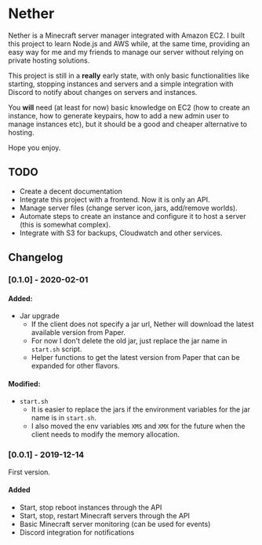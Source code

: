 # Nether

Nether is a Minecraft server manager integrated with Amazon EC2. I built this project to learn Node.js and AWS while, at the same time, providing an easy way for me and my friends to manage our server without relying on private hosting solutions.

This project is still in a **really** early state, with only basic functionalities like starting, stopping instances and servers and a simple integration with Discord to notify about changes on servers and instances.

You **will** need (at least for now) basic knowledge on EC2 (how to create an instance, how to generate keypairs, how to add a new admin user to manage instances etc), but it should be a good and cheaper alternative to hosting.

Hope you enjoy.

## TODO

 - Create a decent documentation
 - Integrate this project with a frontend. Now it is only an API.
 - Manage server files (change server icon, jars, add/remove worlds).
 - Automate steps to create an instance and configure it to host a server (this is somewhat complex).
 - Integrate with S3 for backups, Cloudwatch and other services.

## Changelog

### [0.1.0] - 2020-02-01

#### Added:

- Jar upgrade
    - If the client does not specify a jar url, Nether will download the latest available version from Paper.
    - For now I don't delete the old jar, just replace the jar name in `start.sh` script.
    - Helper functions to get the latest version from Paper that can be expanded for other flavors.

#### Modified:

- `start.sh`
    - It is easier to replace the jars if the environment variables for the jar name is in `start.sh`.
    - I also moved the env variables `XMS` and `XMX` for the future when the client needs to modify the memory allocation.

### [0.0.1] - 2019-12-14

First version.

#### Added
- Start, stop reboot instances through the API
- Start, stop, restart Minecraft servers through the API
- Basic Minecraft server monitoring (can be used for events)
- Discord integration for notifications
